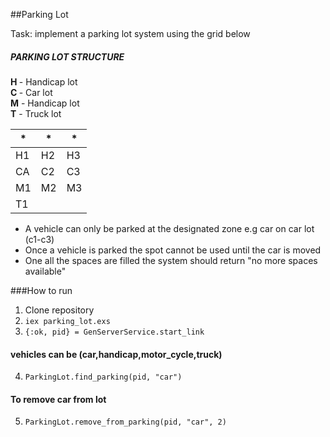 ##Parking Lot

Task: implement a parking lot system using the grid below


##### PARKING LOT STRUCTURE
<b> H </b> - Handicap lot <br>
<b>C </b>- Car lot <br>
<b>M</b> - Handicap lot<br>
<b>T</b> - Truck lot

*| *| *
------------- | -------------|----
H1  | H2 | H3
CA  | C2 | C3
M1 | M2 | M3
T1  |  | 


- A vehicle can only be parked at the designated zone e.g car on car lot (c1-c3) <br/>
- Once a vehicle is parked the spot cannot be used until the car is moved<br/>
- One all the spaces are filled the system should return "no more spaces available"

###How to run

1. Clone repository
2. `iex parking_lot.exs`
3. `{:ok, pid} = GenServerService.start_link`
#### vehicles can be (car,handicap,motor_cycle,truck)
4. `ParkingLot.find_parking(pid, "car")`
#### To remove car from lot
5. `ParkingLot.remove_from_parking(pid, "car", 2)`